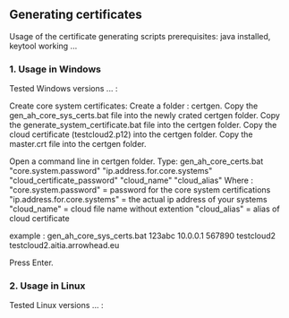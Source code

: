 ## Generating certificates

Usage of the certificate generating scripts
prerequisites: java installed, keytool working ...

### 1. Usage in Windows
Tested Windows versions ... : 

Create core system certificates:
Create a folder : certgen.
Copy the gen_ah_core_sys_certs.bat file into the newly crated certgen folder.
Copy the generate_system_certificate.bat file into the certgen folder.
Copy the cloud certificate (testcloud2.p12) into the certgen folder.
Copy the master.crt file into the certgen folder.

Open a command line in certgen folder.
Type: gen_ah_core_certs.bat "core.system.password" "ip.address.for.core.systems" "cloud_certificate_password" "cloud_name" "cloud_alias"
Where : 
"core.system.password" = password for the core system certifications
"ip.address.for.core.systems" = the actual ip address of your systems
"cloud_name" = cloud file name without extention 
"cloud_alias" = alias of cloud certificate 

example : gen_ah_core_sys_certs.bat 123abc 10.0.0.1 567890 testcloud2 testcloud2.aitia.arrowhead.eu

Press Enter.


### 2. Usage in Linux
Tested Linux versions ... : 
